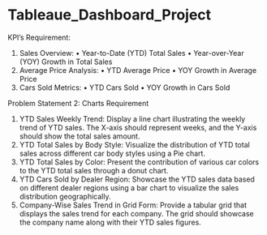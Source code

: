 # Tableaue_Dashboard_Project

KPI’s Requirement:
1.	Sales Overview:
  •	Year-to-Date (YTD) Total Sales
  •	Year-over-Year (YOY) Growth in Total Sales
2.	Average Price Analysis:
  •	YTD Average Price
  •	YOY Growth in Average Price
3.	Cars Sold Metrics:
  •	YTD Cars Sold
  •	YOY Growth in Cars Sold



Problem Statement 2: Charts Requirement
1.	YTD Sales Weekly Trend: Display a line chart illustrating the weekly trend of YTD sales. The X-axis should represent weeks, and the Y-axis should show the total sales amount.
2.	YTD Total Sales by Body Style: Visualize the distribution of YTD total sales across different car body styles using a Pie chart.
3.	YTD Total Sales by Color: Present the contribution of various car colors to the YTD total sales through a donut chart.
4.	YTD Cars Sold by Dealer Region: Showcase the YTD sales data based on different dealer regions using a bar chart to visualize the sales distribution geographically.
5.	Company-Wise Sales Trend in Grid Form: Provide a tabular grid that displays the sales trend for each company. The grid should showcase the company name along with their YTD sales figures.

